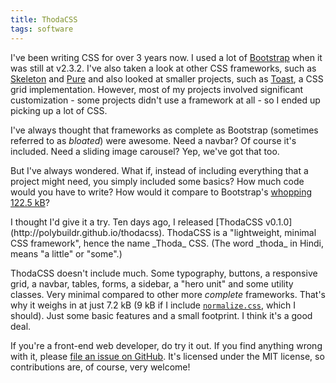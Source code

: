 ```yaml
---
title: ThodaCSS
tags: software
---
```

I've been writing CSS for over 3 years now. I used a lot of [Bootstrap](http://getbootstrap.com) when it was still at v2.3.2. I've also taken a look at other CSS frameworks, such as [Skeleton](http://getskeleton.com/) and [Pure](http://purecss.io/) and also looked at smaller projects, such as [Toast](http://daneden.github.io/Toast/), a CSS grid implementation. However, most of my projects involved significant customization - some projects didn't use a framework at all - so I ended up picking up a lot of CSS.

I've always thought that frameworks as complete as Bootstrap (sometimes referred to as _bloated_) were awesome. Need a navbar? Of course it's included. Need a sliding image carousel? Yep, we've got that too.

But I've always wondered. What if, instead of including everything that a project might need, you simply included some basics? How much code would you have to write? How would it compare to Bootstrap's [whopping 122.5 kB](https://github.com/twbs/bootstrap/blob/master/dist/css/bootstrap.min.css)?

<!--more-->I thought I'd give it a try. Ten days ago, I released [ThodaCSS v0.1.0](http://polybuildr.github.io/thodacss). ThodaCSS is a "lightweight, minimal CSS framework", hence the name _Thoda_ CSS. (The word _thoda_ in Hindi, means "a little" or "some".)

ThodaCSS doesn't include much. Some typography, buttons, a responsive grid, a navbar, tables, forms, a sidebar, a "hero unit" and some utility classes. Very minimal compared to other more _complete_ frameworks. That's why it weighs in at just 7.2 kB (9 kB if I include [`normalize.css`](http://necolas.github.io/normalize.css/), which I should). Just some basic features and a small footprint. I think it's a good deal.

If you're a front-end web developer, do try it out. If you find anything wrong with it, please [file an issue on GitHub](https://github.com/polybuildr/thodacss/issues). It's licensed under the MIT license, so contributions are, of course, very welcome!

